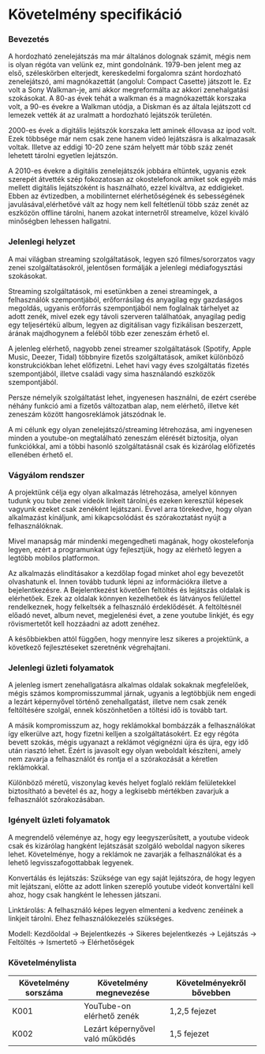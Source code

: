 # Követelmény specifikáció

### Bevezetés

A hordozható zenelejátszás ma már általános dolognak számit, mégis nem is olyan régóta van velünk ez, mint gondolnánk. 1979-ben jelent meg az első, széleskörben elterjedt, kereskedelmi forgalomra szánt hordozható zenelejátszó, ami magnókazettát (angolul: Compact Casette) játszott le. Ez volt a Sony Walkman-je, ami akkor megreformálta az akkori zenehalgatási szokásokat. A 80-as évek tehát a walkman és a magnókazetták korszaka volt, a 90-es évekre a Walkman utódja, a Diskman és az általa lejátszott cd lemezek vették át az uralmatt a hordozható lejátszók területén. 

2000-es évek a digitális lejátszók korszaka lett aminek éllovasa az ipod volt. Ezek többsége már nem csak zene hanem videó lejátszásra is alkalmazasak voltak. Illetve az eddigi 10-20 zene szám helyett már több száz zenét lehetett tárolni egyetlen lejátszón.

A 2010-es évekre a digitális zenelejátszók jobbára eltüntek, ugyanis ezek szerepét átvették szép fokozatosan az okostelefonok amiket sok egyéb más mellett digitális lejátszóként is használható, ezzel kiváltva, az eddigieket. Ebben az évtizedben, a mobilinternet elérhetőségének és sebességének javulásával,elérhetővé vált az hogy nem kell feltétlenül több száz zenét az eszközön offline tárolni, hanem azokat internetről streamelve, közel kiváló minőségben lehessen hallgatni.

### Jelenlegi helyzet
A mai világban streaming szolgáltatások, legyen szó filmes/sororzatos vagy zenei szolgáltatásokról, jelentősen formálják a jelenlegi médiafogysztási szokásokat.

Streaming szolgáltatások, mi esetünkben a zenei streamingek, a felhasználók szempontjából, erőforrásilag és anyagilag egy gazdaságos megoldás, ugyanis erőforrás szempontjából nem foglalnak tárhelyet az adott zenék, mivel ezek egy távoli szerveren találhatóak, anyagilag pedig egy teljesértékü album, legyen az digitálisan vagy fizikálisan beszerzett, árának majdhogynem a feléből több ezer zeneszám érhető el. 

A jelenleg elérhető, nagyobb zenei streamer szolgáltatások  (Spotify, Apple Music, Deezer, Tidal) többnyire fizetős szolgáltatások, amiket különböző konstrukciókban lehet előfizetni. Lehet havi vagy éves szolgáltatás fizetés szempontjából, illetve családi vagy sima használandó eszközök szempontjából. 

Persze némelyik szolgáltatást lehet, ingyenesen használni, de ezért cserébe néhány funkció ami a fizetős változatban alap, nem elérhető, illetve két zeneszám között hangosreklámok játszódnak le.

A mi célunk egy olyan zenelejátszó/streaming létrehozása, ami ingyenesen minden a youtube-on megtalálható zeneszám elérését biztositja, olyan funkciókkal, ami a többi hasonló szolgáltatásnál csak és kizárólag előfizetés ellenében érhető el.


### Vágyálom rendszer

A projektünk célja egy olyan alkalmazás létrehozása, amelyel könnyen tudunk you tube zenei videók linkeit tárolni,és ezeken keresztül képesek vagyunk ezeket csak zenéként lejátszani. Evvel arra törekedve, hogy olyan alkalmazást kínáljunk, ami kikapcsolódást és szórakoztatást nyújt a 
felhasználóknak.

Mivel manapság már mindenki megengedheti magának, hogy okostelefonja legyen, ezért a programunkat úgy fejlesztjük, hogy az elérhető legyen a legtöbb mobilos platformon.

Az alkalmazás elindításakor a kezdőlap fogad minket ahol egy bevezetőt olvashatunk el. Innen tovább tudunk lépni az információkra illetve a bejelentkezésre. A Bejelentkezést követően feltöltés és lejátszás oldalak is elérhetőek. Ezek az oldalak könnyen kezelhetőek és látványos felülettel rendelkeznek, hogy felkeltsék a felhasználó érdeklődését. A feltöltésnél előadó nevet, album nevet, megjelenési évet, a zene 
youtube linkjét, és egy rövismertetőt kell hozzáadni az adott zenéhez.

A későbbiekben attól függően, hogy mennyire lesz sikeres a projektünk, a következő fejlesztéseket szeretnénk végrehajtani.


### Jelenlegi üzleti folyamatok

A jelenleg ismert zenehallgatásra alkalmas oldalak sokaknak megfelelőek, mégis számos kompromisszummal járnak, ugyanis a legtöbbjük nem engedi a lezárt képernyővel történő zenehallgatást, illetve nem csak zenék feltöltésére szolgál, ennek köszönhetően a töltési idő is tovább tart. 

A másik kompromisszum az, hogy reklámokkal bombázzák a felhasználókat így elkerülve azt, hogy fizetni kelljen a szolgáltatásokért. Ez egy régóta bevett szokás, mégis ugyanazt a reklámot végignézni újra és újra, egy idő után riasztó lehet. Ezért is javasolt egy olyan weboldalt készíteni, amely nem zavarja a felhasználót és rontja el a szórakozását a kéretlen reklámokkal. 

Különböző méretű, viszonylag kevés helyet foglaló reklám felületekkel biztosítható a bevétel és az, hogy a legkisebb mértékben zavarjuk a felhasználót szórakozásában. 


### Igényelt üzleti folyamatok

A megrendelő véleménye az, hogy egy leegyszerűsített, a youtube videok csak és kizárólag hangként lejátszását szolgáló weboldal nagyon sikeres lehet. Követelménye, hogy a reklámok ne zavarják a felhasználókat és a lehető legvisszafogottabbak legyenek.

Konvertálás és lejátszás:
Szüksége van egy saját lejátszóra, de hogy legyen mit lejátszani, előtte az adott linken szereplő youtube videót konvertálni kell ahoz, hogy
csak hangként le lehessen játszani.

Linktárolás:
A felhasználó képes legyen elmenteni a kedvenc zenéinek a linkjeit tárolni. Ehez felhasználókezelés szükséges.

Modell:
Kezdőoldal 	-> Bejelentkezés -> Sikeres bejelentkezés 	-> Lejátszás
								-> Feltöltés
		-> Ismertető
		-> Elérhetőségek


### Követelménylista

|  Követelmény sorszáma | Követelmény megnevezése  | Követelményekről bővebben | 
|-----------------------|--------------------------|---------------------------|
|         K001          |YouTube-on elérhető zenék |         1,2,5 fejezet     |
|         K002          |Lezárt képernyővel való működés|     1,5 fejezet      |                       
